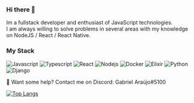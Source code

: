 ### Hi there 👋
Im a fullstack developer and enthusiast of JavaScript technologies.  
I am always willing to solve problems in several areas with my knowledge on NodeJS / React / React Native.

### My Stack

<p>
<img alt="Javascript" src="https://img.shields.io/badge/-Javascript-F7DF1E?style=flat-square&logo=Javascript&logoColor=black" />
<img alt="Typescript" src="https://img.shields.io/badge/-Typescript-2F74C0?style=flat-square&logo=Typescript&logoColor=white" />
<img alt="React" src="https://img.shields.io/badge/-React-14C1F5?style=flat-square&logo=React&logoColor=white" />
<img alt="Nodejs" src="https://img.shields.io/badge/-Nodejs-43853d?style=flat-square&logo=Node.js&logoColor=white" />
<img alt="Docker" src="https://img.shields.io/badge/-Docker-46a2f1?style=flat-square&logo=docker&logoColor=white" />
<img alt="Elixir" src="https://img.shields.io/badge/-Elixir-361351?style=flat-square&logo=Elixir&logoColor=white" />
<img alt="Python" src="https://img.shields.io/badge/-Python-FFD543?style=flat-square&logo=Python&logoColor=black" />
<img alt="Django" src="https://img.shields.io/badge/-Django-092D1F?style=flat-square&logo=Django&logoColor=white" />
</p>

💬 Want some help? Contact me on Discord: Gabriel Araújo#5100

[![Top Langs](https://github-readme-stats.vercel.app/api?username=araujooj&show_icons=true&theme=radical)](https://github.com/anuraghazra/github-readme-stats)
